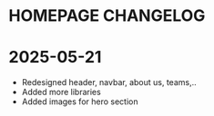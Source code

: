 # HOMEPAGE CHANGELOG

# 2025-05-21
- Redesigned header, navbar, about us, teams,..
- Added more libraries 
- Added images for hero section
